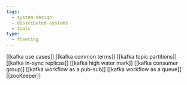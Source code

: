 ```yaml
---
tags:
  - system-design
  - distributed-systems
  - tools
type:
  - fleeting
---
```

[[kafka use cases]]
[[kafka common terms]]
[[kafka topic partitions]]
[[kafka in-sync replicas]]
[[kafka high water mark]]
[[kafka consumer group]]
[[kafka workflow as a pub-sub]]
[[kafka workflow as a queue]]
[[zooKeeper]]
